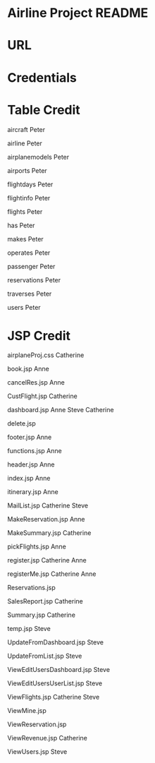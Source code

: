 # Airline Project README #

# URL #



# Credentials #



# Table Credit #

aircraft
Peter

airline
Peter

airplanemodels
Peter

airports
Peter

flightdays
Peter

flightinfo
Peter

flights
Peter

has
Peter

makes
Peter

operates
Peter

passenger
Peter

reservations
Peter

traverses
Peter

users
Peter

# JSP Credit #
airplaneProj.css
Catherine

book.jsp
Anne

cancelRes.jsp
Anne

CustFlight.jsp
Catherine

dashboard.jsp
Anne
Steve
Catherine

delete.jsp

footer.jsp
Anne

functions.jsp
Anne

header.jsp
Anne

index.jsp
Anne

itinerary.jsp
Anne

MailList.jsp
Catherine
Steve

MakeReservation.jsp
Anne

MakeSummary.jsp
Catherine

pickFlights.jsp
Anne

register.jsp
Catherine
Anne

registerMe.jsp
Catherine
Anne

Reservations.jsp

SalesReport.jsp
Catherine

Summary.jsp
Catherine

temp.jsp
Steve

UpdateFromDashboard.jsp
Steve

UpdateFromList.jsp
Steve

ViewEditUsersDashboard.jsp
Steve

ViewEditUsersUserList.jsp
Steve

ViewFlights.jsp
Catherine
Steve

ViewMine.jsp

ViewReservation.jsp

ViewRevenue.jsp
Catherine

ViewUsers.jsp
Steve
 



